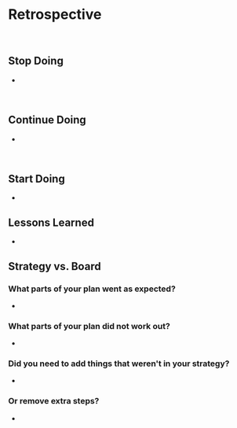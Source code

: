 # Retrospective

​

## Stop Doing

-

​

## Continue Doing

-

​

## Start Doing

- ​

## Lessons Learned

-

## Strategy vs. Board

### What parts of your plan went as expected?

-

### What parts of your plan did not work out?

-

### Did you need to add things that weren't in your strategy?

-

### Or remove extra steps?

-

